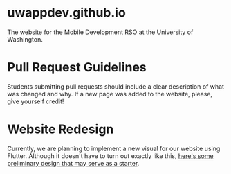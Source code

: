 # uwappdev.github.io
The website for the Mobile Development RSO at the University of Washington.

# Pull Request Guidelines
Students submitting pull requests should include a clear description of what was changed and why.
If a new page was added to the website, please, give yourself credit!

# Website Redesign
Currently, we are planning to implement a new visual for our website using Flutter.
Although it doesn't have to turn out exactly like this, [here's some preliminary design that may serve as a starter](https://drive.google.com/drive/folders/1fiqzV3DmqyohSwRDVnX2NYMHASwxe6JT?usp=sharing).
